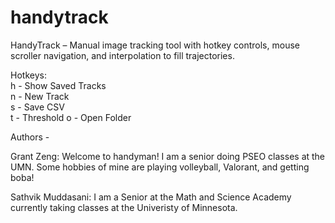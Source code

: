 # handytrack
HandyTrack – Manual image tracking tool with hotkey controls, mouse scroller navigation, and interpolation to fill trajectories.
 
Hotkeys:  
h - Show Saved Tracks  
n - New Track  
s - Save CSV  
t - Threshold
o - Open Folder


Authors - 

Grant Zeng: Welcome to handyman! I am a senior doing 
PSEO classes at the UMN. Some hobbies of mine are playing volleyball, Valorant, and getting boba!  

Sathvik Muddasani: I am a Senior at the Math and Science Academy currently taking classes at the Univeristy of Minnesota. 
